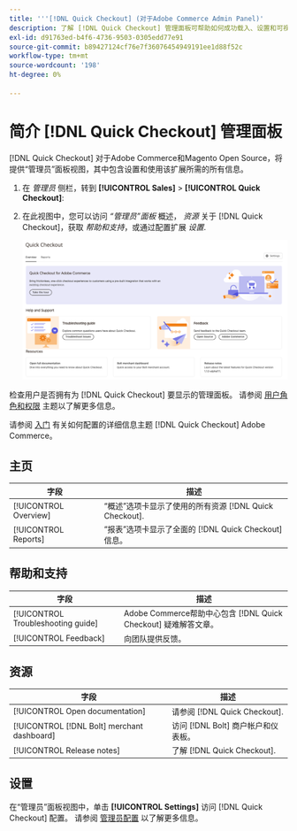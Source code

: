 ```yaml
---
title: '''[!DNL Quick Checkout] (对于Adobe Commerce Admin Panel)'
description: 了解 [!DNL Quick Checkout] 管理面板可帮助如何成功载入、设置和可视化扩展。
exl-id: d91763ed-b4f6-4736-9503-0305edd77e91
source-git-commit: b89427124cf76e7f36076454949191ee1d88f52c
workflow-type: tm+mt
source-wordcount: '198'
ht-degree: 0%

---
```


# 简介 [!DNL Quick Checkout] 管理面板

[!DNL Quick Checkout] 对于Adobe Commerce和Magento Open Source，将提供“管理员”面板视图，其中包含设置和使用该扩展所需的所有信息。

1. 在 _管理员_ 侧栏，转到 **[!UICONTROL Sales]** > **[!UICONTROL Quick Checkout]**:
1. 在此视图中，您可以访问 _“管理员”面板_ 概述， _资源_ 关于 [!DNL Quick Checkout]，获取 _帮助和支持_，或通过配置扩展 _设置_.

   ![菜单快速结帐](assets/admin-panel-view.png)

检查用户是否拥有为 [!DNL Quick Checkout] 要显示的管理面板。 请参阅 [用户角色和权限](../quick-checkout/user-roles-setup.md) 主题以了解更多信息。

请参阅 [入门](../quick-checkout/onboarding.md) 有关如何配置的详细信息主题 [!DNL Quick Checkout] Adobe Commerce。

## 主页

| 字段 | 描述 |
|---|---|
| [!UICONTROL Overview] | “概述”选项卡显示了使用的所有资源 [!DNL Quick Checkout]. |
| [!UICONTROL Reports] | “报表”选项卡显示了全面的 [!DNL Quick Checkout] 信息。 |

## 帮助和支持

| 字段 | 描述 |
|---|---|
| [!UICONTROL Troubleshooting guide] | Adobe Commerce帮助中心包含 [!DNL Quick Checkout] 疑难解答文章。 |
| [!UICONTROL Feedback] | 向团队提供反馈。 |

## 资源

| 字段 | 描述 |
|---|---|
| [!UICONTROL Open documentation] | 请参阅 [!DNL Quick Checkout]. |
| [!UICONTROL [!DNL Bolt] merchant dashboard] | 访问 [!DNL Bolt] 商户帐户和仪表板。 |
| [!UICONTROL Release notes] | 了解 [!DNL Quick Checkout]. |

## 设置

在“管理员”面板视图中，单击 **[!UICONTROL Settings]** 访问 [!DNL Quick Checkout] 配置。 请参阅 [管理员配置](onboarding.md#complete-admin-configuration) 以了解更多信息。
